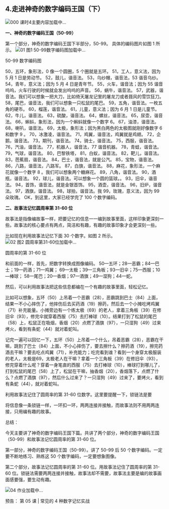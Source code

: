 ## 4.走进神奇的数字编码王国（下）
![000 课时4主要内容](https://pic4.zhimg.com/v2-5fe3ce35e2ed9127fd8933acc8b6f6a2.webp)加载中...


**一、神奇的数字编码王国（50-99）**


第一个部分，神奇的数字编码王国下半部分，50-99。
具体的编码图片如图 1 所示。
![01 图1  50-99数字编码图]()加载中...


 50-99 数字编码图


50，五环，象形法，0 像一个圆圈，5 个圈就是五环。
51，工人，意义法，因为 5 月 1 日是劳动节。
52，鼓儿，谐音法。
53，乌纱帽，谐音法，53 谐音乌纱。
54，青年，意义法；因为 5 月 4 日是青年节。
55，火车，谐音法；因为 55 谐音呜呜，火车行驶的时候就会发出呜呜的声音。
56，蜗牛，谐音法。
57，武器，谐音法。我们可以想象一把大刀，比如倚天屠龙记里的屠龙刀或者聂风的雪饮狂刀。
58，尾巴，谐音法，我们可以想象一只松鼠的尾巴。
59，五角，谐音法。一枚五角的硬币。
60，榴莲，谐音法。
61，儿童，意义法；因为 6 月 1 日是儿童节。
62，牛儿，谐音法。
63，硫酸，谐音法。
64，螺丝，谐音法。
65，尿壶，谐音法。
66，蝌蚪，象形法，因为一个蝌蚪就像一个数字 6。
67，油漆，谐音法。
68，喇叭，谐音法。
69，太极，象形法；因为黑白两色的太极图就刚好像数字 6 和数字 9 。
70，冰激凌，谐音法。
71，鸡翼，谐音法，鸡翼就是鸡翅。
72，企鹅，谐音法。
73，期刊，谐音法。
74，骑士，谐音法。
75，西服，谐音法。
76，汽油，谐音法。
77，机器人，谐音法，77 谐音机器。
78，青蛙，谐音法。
79，气球，谐音法。
80，巴黎铁塔，
81，白蚁，谐音法。
82，靶儿，谐音法。
83，芭蕉扇，谐音法。
84，巴士，谐音法，就是公汽。
85，宝物，谐音法。
86，八路，谐音法，八路军。
87，白旗，谐音法。
88，麻花，象形法，一个麻花就像一个数字 8 。我们可以想象两个糖麻花。
89，八角，谐音法。
90，酒瓶，谐音法。
92，球儿，谐音法。可以想象一个圆的篮球。。
93，旧伞，谐音法。
94，首饰，谐音法，就是金银首饰。
95，酒壶，谐音法。
96，旧炉，谐音法。
97，酒旗，谐音法。
98，球拍，谐音法。我
99，玫瑰，意义法，因为 99 朵玫瑰。
OK，到这里，大家已经学完了 100 个数字编码。


**二、故事法记忆圆周率第 31-60 位**


故事法是指像编故事一样，把要记忆的信息一一编到故事里面，这样印象更深刻一些。故事法的核心要点有两点，简洁和有趣，有趣的故事印象才会更深刻一些。


比如现在利用故事法记忆下面 30 个数字。如图 2 所示。
![02 图2  圆周率第31-60位]()加载中...


 圆周率的第 31-60 位


和前面的一样，首先，把数字转换成图像编码。
50—五环；28—恶霸；84—巴士；19—药酒；71—鸡翼；
69—太极；39—三角板；93—旧伞；75—西服；10—棒球；
58—尾巴；20—香烟；97—酒旗；49—湿狗；44—蛇。


然后，可以利用故事法把这些信息都编在一个有趣的故事里面，轻松记忆。


比如可以想象，五环（50）上吊着一个恶霸（28），恶霸跳到巴士（84）上面，结果一不小心摔伤了，他摔伤后去买药酒（19）擦药，然后去一个小摊吃烤鸡翼（71）补充能量。小摊旁边有一个练太极（69）的老人，拿着三角板（39）在修旧伞（93），修完伞就穿着西服（75）去打棒球（10）。结果打到了松鼠的尾巴（58）上，松鼠正在吸烟，香烟（20）点燃了酒旗（97），一只湿狗（49）过来烤火，看到有条蛇（44）就对着蛇叫。


记完一遍可以回忆一下，五环（50）上吊着一个什么，吊着恶霸（28），恶霸在干嘛，跳到了巴士（84）上面，不小心摔伤了，要去擦什么？擦药酒（19），擦完药酒去干嘛？要去吃点鸡翼（71），补充能力；吃完看到谁？看到一个身穿太极服装的老人，太极是69，太极老人在干嘛？拿着一个三角板（39）在修旧伞（93），修完穿着什么呢？穿着一身笔直的西服（75）去打棒球（10），棒球打到哪儿了，打到松鼠的尾巴（58）上了，松鼠在干嘛，抽香烟（20），香烟落下，点燃了什么？点燃了酒旗（97），然后什么过来了？一只湿狗（49）过来了，要烤火，看到有条蛇（44），就对着蛇叫。


利用故事法记住了圆周率的第 31-60 位数字。这里要提醒一下，锁链法是要


将信息像一条锁链一样，一环扣一环，两两连接并接触，而故事法则不用两两连接，只用编有趣的故事。


总结：


今天主要讲了神奇的数字编码王国下篇。共讲了两个部分，神奇的数字编码王国（50-99）和故事法记忆圆周率的第 31-60 位。


第一部分，神奇的数字编码王国（50-99）。讲了 50-99 后 50 个数字编码。一定要不断地练习、熟练这 50 个数字编码，一定要想象图像。


第二个部分，故事法记忆圆周率的第 31-60 位。用故事法记住了圆周率的第 31-60 位。锁链法需要两两连接并接触，故事法却不需要，故事法主要是编的故事画面感要强，要生动有趣。


![04 作业]()加载中...


预告：
第 05 课 | 常见的 4 种数字记忆实战

